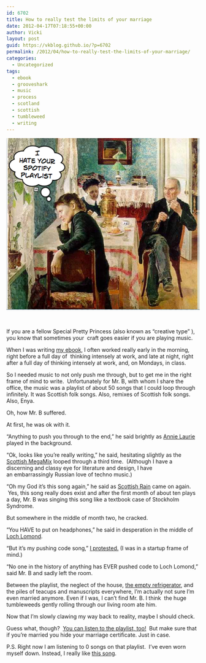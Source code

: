 ```yaml
---
id: 6702
title: How to really test the limits of your marriage
date: 2012-04-17T07:18:55+00:00
author: Vicki
layout: post
guid: https://vkblog.github.io/?p=6702
permalink: /2012/04/how-to-really-test-the-limits-of-your-marriage/
categories:
  - Uncategorized
tags:
  - ebook
  - grooveshark
  - music
  - process
  - scotland
  - scottish
  - tumbleweed
  - writing
---
```

<p style="text-align: center;">
  <a href="https://raw.githubusercontent.com/vkblog/vkblog.github.io/master/public/img/2012/04/Screen-shot-2012-04-16-at-11.22.32-PM.png"><img class="aligncenter size-full wp-image-6723" title="Screen shot 2012-04-16 at 11.22.32 PM" src="https://raw.githubusercontent.com/vkblog/vkblog.github.io/master/public/img/2012/04/Screen-shot-2012-04-16-at-11.22.32-PM.png" alt="" width="507" height="447" /></a>
</p>

&nbsp;

If you are a fellow Special Pretty Princess (also known as &#8220;creative type&#8221; ), you know that sometimes your  craft goes easier if you are playing music.

When I was writing <a href="http://ebook.vickiboykis.com" target="_blank">my ebook</a>, I often worked really early in the morning, right before a full day of  thinking intensely at work, and late at night, right after a full day of thinking intensely at work, and, on Mondays, in class.

So I needed music to not only push me through, but to get me in the right frame of mind to write.  Unfortunately for Mr. B, with whom I share the office, the music was a playlist of about 50 songs that I could loop through infinitely. It was Scottish folk songs. Also, remixes of Scottish folk songs. Also, Enya.

Oh, how Mr. B suffered.

At first, he was ok with it.

&#8220;Anything to push you through to the end,&#8221; he said brightly as <a href="http://www.youtube.com/watch?v=PfydebZ9-78" target="_blank">Annie Laurie</a> played in the background.

&#8220;Ok, looks like you&#8217;re really writing,&#8221; he said, hesitating slightly as the <a href="http://www.youtube.com/watch?v=5_HaNpsEv1w&feature=related" target="_blank">Scottish MegaMix</a> looped through a third time.  (Although I have a discerning and classy eye for literature and design, I have an embarrassingly Russian love of techno music.)

&#8220;Oh my God it&#8217;s this song again,&#8221; he said as <a href="http://www.youtube.com/watch?v=vUXeosPR9ic" target="_blank">Scottish Rain</a> came on again.  Yes, this song really does exist and after the first month of about ten plays a day, Mr. B was singing this song like a textbook case of Stockholm Syndrome.

But somewhere in the middle of month two, he cracked.

&#8220;You HAVE to put on headphones,&#8221; he said in desperation in the middle of <a href="http://www.youtube.com/watch?v=RJ7f0HUk8OU" target="_blank">Loch Lomond</a>.

&#8220;But it&#8217;s my pushing code song,&#8221; <a href="http://blog.news.me/post/19237649258/ah-push-it-the-push-music-behind-19-startups" target="_blank">I protested.</a> (I was in a startup frame of mind.)

&#8220;No one in the history of anything has EVER pushed code to Loch Lomond,&#8221; said Mr. B and sadly left the room.

Between the playlist, the neglect of the house, <a href="https://vkblog.github.io/2012/04/sad-fridge-is-sad/" target="_blank">the empty refrigerator</a>, and the piles of teacups and manuscripts everywhere, I&#8217;m actually not sure I&#8217;m even married anymore. Even if I was, I can&#8217;t find Mr. B. I think  the huge tumbleweeds gently rolling through our living room ate him.

Now that I&#8217;m slowly clawing my way back to reality, maybe I should check.

Guess what, though?  <a href="http://grooveshark.com/playlist/There+s+Something+About+This+Playlist/69572560" target="_blank">You can listen to the playlist, too!</a>  But make sure that if you&#8217;re married you hide your marriage certificate. Just in case.

P.S. Right now I am listening to 0 songs on that playlist.  I&#8217;ve even worn myself down. Instead, I really like <a href="http://www.youtube.com/watch?v=DHEOF_rcND8&ob=av3e" target="_blank">this song</a>.

&nbsp;